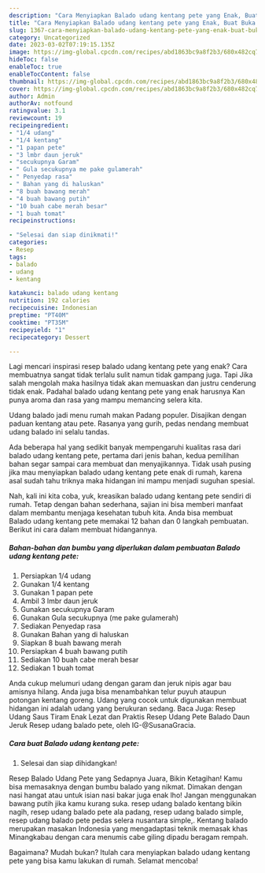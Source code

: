 ```yaml
---
description: "Cara Menyiapkan Balado udang kentang pete yang Enak, Buat Buka Puasa Sempurna"
title: "Cara Menyiapkan Balado udang kentang pete yang Enak, Buat Buka Puasa Sempurna"
slug: 1367-cara-menyiapkan-balado-udang-kentang-pete-yang-enak-buat-buka-puasa-sempurna
category: Uncategorized
date: 2023-03-02T07:19:15.135Z
image: https://img-global.cpcdn.com/recipes/abd1863bc9a8f2b3/680x482cq70/balado-udang-kentang-pete-foto-resep-utama.jpg
hideToc: false
enableToc: true
enableTocContent: false
thumbnail: https://img-global.cpcdn.com/recipes/abd1863bc9a8f2b3/680x482cq70/balado-udang-kentang-pete-foto-resep-utama.jpg
cover: https://img-global.cpcdn.com/recipes/abd1863bc9a8f2b3/680x482cq70/balado-udang-kentang-pete-foto-resep-utama.jpg
author: Admin
authorAv: notfound
ratingvalue: 3.1
reviewcount: 19
recipeingredient:
- "1/4 udang"
- "1/4 kentang"
- "1 papan pete"
- "3 lmbr daun jeruk"
- "secukupnya Garam"
- " Gula secukupnya me pake gulamerah"
- " Penyedap rasa"
- " Bahan yang di haluskan"
- "8 buah bawang merah"
- "4 buah bawang putih"
- "10 buah cabe merah besar"
- "1 buah tomat"
recipeinstructions:

- "Selesai dan siap dinikmati!"
categories:
- Resep
tags:
- balado
- udang
- kentang

katakunci: balado udang kentang 
nutrition: 192 calories
recipecuisine: Indonesian
preptime: "PT40M"
cooktime: "PT35M"
recipeyield: "1"
recipecategory: Dessert

---
```



Lagi mencari inspirasi resep balado udang kentang pete yang enak? Cara membuatnya sangat tidak terlalu sulit namun tidak gampang juga. Tapi Jika salah mengolah maka hasilnya tidak akan memuaskan dan justru cenderung tidak enak. Padahal balado udang kentang pete yang enak harusnya Kan punya aroma dan rasa yang mampu memancing selera kita.


Udang balado jadi menu rumah makan Padang populer. Disajikan dengan paduan kentang atau pete. Rasanya yang gurih, pedas nendang membuat udang balado ini selalu tandas.

Ada beberapa hal yang sedikit banyak mempengaruhi kualitas rasa dari balado udang kentang pete, pertama dari jenis bahan, kedua pemilihan bahan segar sampai cara membuat dan menyajikannya. Tidak usah pusing jika mau menyiapkan balado udang kentang pete enak di rumah, karena asal sudah tahu triknya maka hidangan ini mampu menjadi suguhan spesial.


Nah, kali ini kita coba, yuk, kreasikan balado udang kentang pete sendiri di rumah. Tetap dengan bahan sederhana, sajian ini bisa memberi manfaat dalam membantu menjaga kesehatan tubuh kita. Anda bisa membuat Balado udang kentang pete memakai 12 bahan dan 0 langkah pembuatan. Berikut ini cara dalam membuat hidangannya.

<!--inarticleads1-->

##### Bahan-bahan dan bumbu yang diperlukan dalam pembuatan Balado udang kentang pete:

1. Persiapkan 1/4 udang
1. Gunakan 1/4 kentang
1. Gunakan 1 papan pete
1. Ambil 3 lmbr daun jeruk
1. Gunakan secukupnya Garam
1. Gunakan  Gula secukupnya (me pake gulamerah)
1. Sediakan  Penyedap rasa
1. Gunakan  Bahan yang di haluskan
1. Siapkan 8 buah bawang merah
1. Persiapkan 4 buah bawang putih
1. Sediakan 10 buah cabe merah besar
1. Sediakan 1 buah tomat


Anda cukup melumuri udang dengan garam dan jeruk nipis agar bau amisnya hilang. Anda juga bisa menambahkan telur puyuh ataupun potongan kentang goreng. Udang yang cocok untuk digunakan membuat hidangan ini adalah udang yang berukuran sedang. Baca Juga: Resep Udang Saus Tiram Enak Lezat dan Praktis Resep Udang Pete Balado Daun Jeruk⁣ Resep udang balado pete, oleh IG-@SusanaGracia. 

<!--inarticleads2-->

##### Cara buat Balado udang kentang pete:


1. Selesai dan siap dihidangkan!

Resep Balado Udang Pete yang Sedapnya Juara, Bikin Ketagihan! Kamu bisa memasaknya dengan bumbu balado yang nikmat. Dimakan dengan nasi hangat atau untuk isian nasi bakar juga enak lho! Jangan menggunakan bawang putih jika kamu kurang suka. resep udang balado kentang bikin nagih, resep udang balado pete ala padang, resep udang balado simple, resep udang balado pete pedas selera nusantara simple,. Kentang balado merupakan masakan Indonesia yang mengadaptasi teknik memasak khas Minangkabau dengan cara menumis cabe giling dipadu beragam rempah. 

Bagaimana? Mudah bukan? Itulah cara menyiapkan balado udang kentang pete yang bisa kamu lakukan di rumah. Selamat mencoba!
